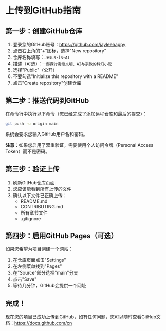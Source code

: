 # 上传到GitHub指南

## 第一步：创建GitHub仓库

1. 登录您的GitHub账号：https://github.com/jayleehappy
2. 点击右上角的"+"图标，选择"New repository"
3. 仓库名称填写：`Jesus-is-AI`
4. 描述（可选）：`一部探讨高级文明、AI与宗教的科幻小说`
5. 选择"Public"（公开）
6. 不要勾选"Initialize this repository with a README"
7. 点击"Create repository"创建仓库

## 第二步：推送代码到GitHub

在命令行中执行以下命令（您已经完成了添加远程仓库和最后的提交）：

```bash
git push -u origin main
```

系统会要求您输入GitHub用户名和密码。

**注意**：如果您启用了双重验证，需要使用个人访问令牌（Personal Access Token）而不是密码。

## 第三步：验证上传

1. 刷新GitHub仓库页面
2. 您应该能看到所有上传的文件
3. 确认以下文件已正确上传：
   - README.md
   - CONTRIBUTING.md
   - 所有章节文件
   - .gitignore

## 第四步：启用GitHub Pages（可选）

如果您希望为项目创建一个网站：

1. 在仓库页面点击"Settings"
2. 在左侧菜单找到"Pages"
3. 在"Source"部分选择"main"分支
4. 点击"Save"
5. 等待几分钟，GitHub会提供一个网址

## 完成！

现在您的项目已成功上传到GitHub，如有任何问题，您可以随时查看GitHub文档：https://docs.github.com/cn 